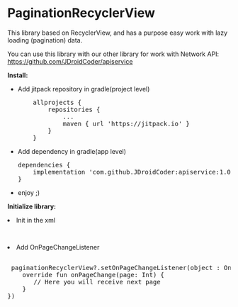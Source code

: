 # PaginationRecyclerView

This library based on RecyclerView, and has a purpose easy work with lazy loading (pagination) data.

You can use this library with our other library for work with Network API: https://github.com/JDroidCoder/apiservice

<b>Install:</b>
<ul>
<li>Add jitpack repository in gradle(project level)</li>
<pre>
	allprojects {
		repositories {
			...
			maven { url 'https://jitpack.io' }
		}
	}
</pre>

<li>Add dependency in gradle(app level)</li>
<pre>
dependencies {
	implementation 'com.github.JDroidCoder:apiservice:1.0.2'
}
</pre>

<li>enjoy ;)</li>
</ul>

<b>Initialize library:</b>

<li>Init in the xml</li>
<pre>
<jdroidcoder.ua.paginationrecyclerview.PaginationRecyclerView
        android:id="@+id/paginationRecyclerView"
        android:layout_width="match_parent"
        android:layout_height="match_parent"
        tools:context=".MainActivity" />
</pre>
<li>Add OnPageChangeListener</li>
<pre>  
 paginationRecyclerView?.setOnPageChangeListener(object : OnPageChangeListener {
    override fun onPageChange(page: Int) {
       // Here you will receive next page
    }
})
</pre>  
</ul>

